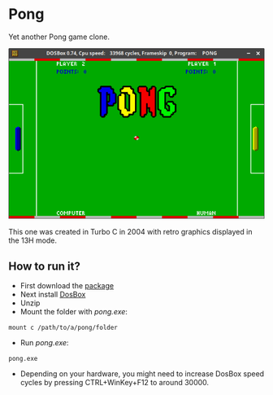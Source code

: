 # Pong

Yet another Pong game clone.

![pong](https://raw.githubusercontent.com/cepa/pong/master/Pong.png)

This one was created in Turbo C in 2004 with retro graphics displayed in the 13H mode.

## How to run it?
* First download the [package](https://github.com/cepa/pong/archive/master.zip)
* Next install [DosBox](https://www.dosbox.com/)
* Unzip
* Mount the folder with _pong.exe_:
~~~
mount c /path/to/a/pong/folder
~~~
* Run _pong.exe_:
~~~
pong.exe
~~~
* Depending on your hardware, you might need to increase DosBox speed cycles by
pressing CTRL+WinKey+F12 to around 30000.
